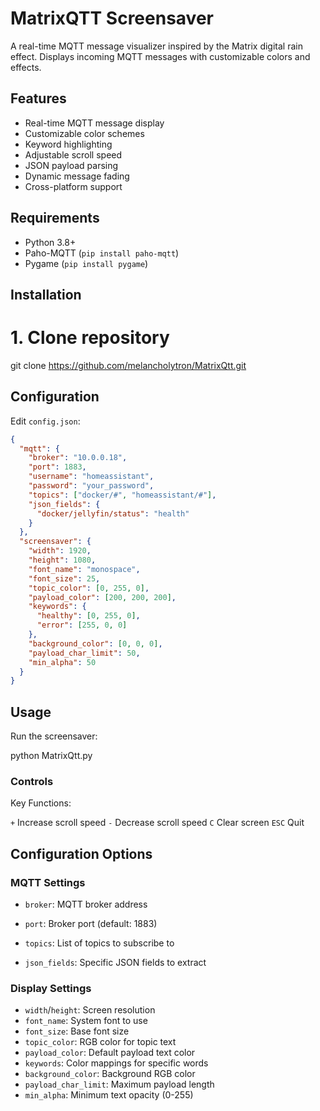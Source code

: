 
# MatrixQTT Screensaver

A real-time MQTT message visualizer inspired by the Matrix digital rain effect. Displays incoming MQTT messages with customizable colors and effects.



## Features

- Real-time MQTT message display
- Customizable color schemes
- Keyword highlighting
- Adjustable scroll speed
- JSON payload parsing
- Dynamic message fading
- Cross-platform support

## Requirements

- Python 3.8+
- Paho-MQTT (`pip install paho-mqtt`)
- Pygame (`pip install pygame`)

## Installation


# 1. Clone repository
git clone https://github.com/melancholytron/MatrixQtt.git


## Configuration

Edit `config.json`:

```json
{
  "mqtt": {
    "broker": "10.0.0.18",
    "port": 1883,
    "username": "homeassistant",
    "password": "your_password",
    "topics": ["docker/#", "homeassistant/#"],
    "json_fields": {
      "docker/jellyfin/status": "health"
    }
  },
  "screensaver": {
    "width": 1920,
    "height": 1080,
    "font_name": "monospace",
    "font_size": 25,
    "topic_color": [0, 255, 0],
    "payload_color": [200, 200, 200],
    "keywords": {
      "healthy": [0, 255, 0],
      "error": [255, 0, 0]
    },
    "background_color": [0, 0, 0],
    "payload_char_limit": 50,
    "min_alpha": 50
  }
}
```

## Usage

Run the screensaver:

python MatrixQtt.py

### Controls

Key Functions:

`+`
Increase scroll speed
`-`
Decrease scroll speed
`C`
Clear screen
`ESC`
Quit

## Configuration Options

### MQTT Settings

-   `broker`: MQTT broker address
    
-   `port`: Broker port (default: 1883)
    
-   `topics`: List of topics to subscribe to
    
-   `json_fields`: Specific JSON fields to extract
    

### Display Settings

-   `width`/`height`: Screen resolution
-   `font_name`: System font to use    
-   `font_size`: Base font size
-   `topic_color`: RGB color for topic text
-   `payload_color`: Default payload text color
-   `keywords`: Color mappings for specific words
-   `background_color`: Background RGB color
-   `payload_char_limit`: Maximum payload length
-   `min_alpha`: Minimum text opacity (0-255)
